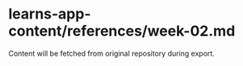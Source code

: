 # learns-app-content/references/week-02.md

Content will be fetched from original repository during export.